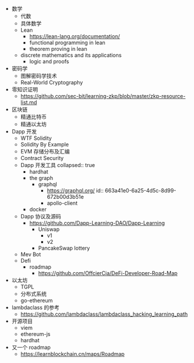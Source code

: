 - 数学
	- 代数
	- 具体数学
	- Lean
		- https://lean-lang.org/documentation/
		- functional programming in lean
		- theorem proving in lean
	- discrete mathematics and its applications
		- logic and proofs
- 密码学
	- 图解密码学技术
	- Real-World Cryptography
- 零知识证明
	- https://github.com/sec-bit/learning-zkp/blob/master/zkp-resource-list.md
- 区块链
	- 精通比特币
	- 精通以太坊
- Dapp 开发
	- WTF Solidity
	- Solidity By Example
	- EVM 存储分布及汇编
	- Contract Security
	- Dapp 开发工具
	  collapsed:: true
		- hardhat
		- the graph
			- graphql
				- https://graphql.org/
				  id:: 663a41e0-6a25-4d5c-8d99-672b00d3b51e
				- apollo-client
		- docker
	- Dapp 协议及源码
		- https://github.com/Dapp-Learning-DAO/Dapp-Learning
			- Uniswap
				- v1
				- v2
			- PancakeSwap lottery
	- Mev Bot
	- Defi
		- roadmap
			- https://github.com/OffcierCia/DeFi-Developer-Road-Map
- 以太坊
	- TGPL
	- 分布式系统
	- go-ethereum
- lambdaclass 的参考
	- https://github.com/lambdaclass/lambdaclass_hacking_learning_path
- 开源项目
	- viem
	- ethereum-js
	- hardhat
- 又一个 roadmap
	- https://learnblockchain.cn/maps/Roadmap